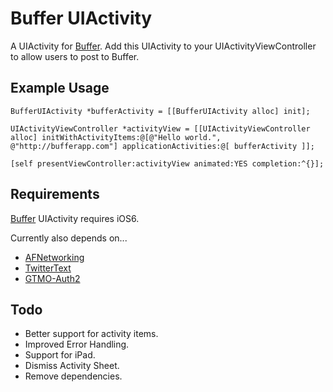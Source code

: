 Buffer UIActivity
=============

A UIActivity for [Buffer](http://bufferapp.com). Add this UIActivity to your UIActivityViewController to allow users to post to Buffer.

## Example Usage

    BufferUIActivity *bufferActivity = [[BufferUIActivity alloc] init];
    
    UIActivityViewController *activityView = [[UIActivityViewController alloc] initWithActivityItems:@[@"Hello world.", @"http://bufferapp.com"] applicationActivities:@[ bufferActivity ]];
    
    [self presentViewController:activityView animated:YES completion:^{}];
    
    
## Requirements

[Buffer](http://bufferapp.com) UIActivity requires iOS6.

Currently also depends on...
* [AFNetworking](https://github.com/AFNetworking/AFNetworking/)
* [TwitterText](https://github.com/twitter/twitter-text-objc)
* [GTMO-Auth2](http://code.google.com/p/gtm-oauth2/)

## Todo

* Better support for activity items.
* Improved Error Handling.
* Support for iPad.
* Dismiss Activity Sheet.
* Remove dependencies.
